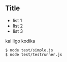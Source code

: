 Title
----------

 * list 1
 * list 2
 * list 3
 
kai ligo kodika

	$ node test/simple.js
	$ node test/testrunner.js